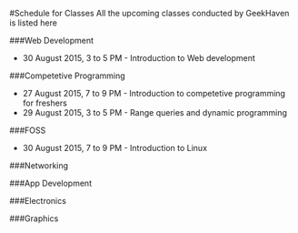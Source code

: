 #Schedule for Classes
All the upcoming classes conducted by GeekHaven is listed here

###Web Development
* 30 August 2015, 3 to 5 PM - Introduction to Web development



###Competetive Programming 
* 27 August 2015, 7 to 9 PM - Introduction to competetive programming for freshers
* 29 August 2015, 3 to 5 PM - Range queries and dynamic programming

###FOSS
* 30 August 2015, 7 to 9 PM - Introduction to Linux 

###Networking


###App Development


###Electronics


###Graphics


